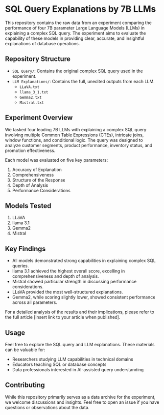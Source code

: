# SQL Query Explanations by 7B LLMs

This repository contains the raw data from an experiment comparing the performance of four 7B parameter Large Language Models (LLMs) in explaining a complex SQL query. The experiment aims to evaluate the capability of these models in providing clear, accurate, and insightful explanations of database operations.

## Repository Structure

- `SQL Query/`: Contains the original complex SQL query used in the experiment.
- `LLM Explanations/`: Contains the full, unedited outputs from each LLM.
  - `LLaVA.txt`
  - `llama_3_1.txt`
  - `Gemma2.txt`
  - `Mistral.txt`

## Experiment Overview

We tasked four leading 7B LLMs with explaining a complex SQL query involving multiple Common Table Expressions (CTEs), intricate joins, window functions, and conditional logic. The query was designed to analyze customer segments, product performance, inventory status, and promotion effectiveness.

Each model was evaluated on five key parameters:
1. Accuracy of Explanation
2. Comprehensiveness
3. Structure of the Response
4. Depth of Analysis
5. Performance Considerations

## Models Tested

1. LLaVA
2. llama 3.1
3. Gemma2
4. Mistral

## Key Findings

- All models demonstrated strong capabilities in explaining complex SQL queries.
- llama 3.1 achieved the highest overall score, excelling in comprehensiveness and depth of analysis.
- Mistral showed particular strength in discussing performance considerations.
- LLaVA provided the most well-structured explanations.
- Gemma2, while scoring slightly lower, showed consistent performance across all parameters.

For a detailed analysis of the results and their implications, please refer to the full article [insert link to your article when published].

## Usage

Feel free to explore the SQL query and LLM explanations. These materials can be valuable for:
- Researchers studying LLM capabilities in technical domains
- Educators teaching SQL or database concepts
- Data professionals interested in AI-assisted query understanding

## Contributing

While this repository primarily serves as a data archive for the experiment, we welcome discussions and insights. Feel free to open an issue if you have questions or observations about the data.
